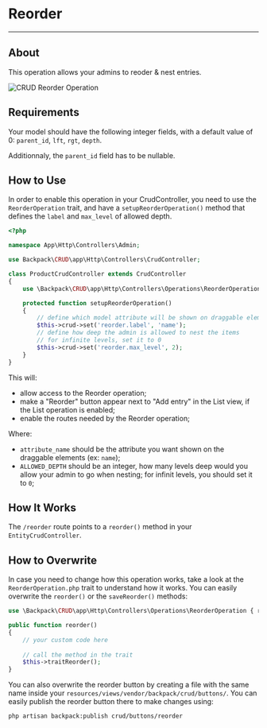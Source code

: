 # Reorder

---

<a name="about"></a>
## About

This operation allows your admins to reoder & nest entries.

![CRUD Reorder Operation](https://backpackforlaravel.com/uploads/docs-4-0/operations/reorder.png)

<a name="requirements"></a>
## Requirements

Your model should have the following integer fields, with a default value of 0: ```parent_id```, ```lft```, ```rgt```, ```depth```.

Additionnaly, the `parent_id` field has to be nullable.

<a name="how-to-use"></a>
## How to Use

In order to enable this operation in your CrudController, you need to use the ```ReorderOperation``` trait, and have a ```setupReorderOperation()``` method that defines the ```label``` and ```max_level``` of allowed depth.

```php
<?php

namespace App\Http\Controllers\Admin;

use Backpack\CRUD\app\Http\Controllers\CrudController;

class ProductCrudController extends CrudController
{
    use \Backpack\CRUD\app\Http\Controllers\Operations\ReorderOperation;

    protected function setupReorderOperation()
    {
    	// define which model attribute will be shown on draggable elements 
        $this->crud->set('reorder.label', 'name');
        // define how deep the admin is allowed to nest the items
        // for infinite levels, set it to 0
        $this->crud->set('reorder.max_level', 2);
    }
}
```

This will:
- allow access to the Reorder operation;
- make a "Reorder" button appear next to "Add entry" in the List view, if the List operation is enabled;
- enable the routes needed by the Reorder operation;

Where:
- ```attribute_name``` should be the attribute you want shown on the draggable elements (ex: ```name```);
- ```ALLOWED_DEPTH``` should be an integer, how many levels deep would you allow your admin to go when nesting; for infinit levels, you should set it to ```0```;

<a name="how-it-works"></a>
## How It Works

The ```/reorder``` route points to a ```reorder()``` method in your ```EntityCrudController```.


<a name="how-to-overwrite"></a>
## How to Overwrite

In case you need to change how this operation works, take a look at the ```ReorderOperation.php``` trait to understand how it works. You can easily overwrite the ```reorder()``` or the ```saveReorder()``` methods:

```php
use \Backpack\CRUD\app\Http\Controllers\Operations\ReorderOperation { reorder as traitReorder; }

public function reorder()
{
    // your custom code here
    
    // call the method in the trait
    $this->traitReorder();
}
```

You can also overwrite the reorder button by creating a file with the same name inside your ```resources/views/vendor/backpack/crud/buttons/```. You can easily publish the reorder button there to make changes using:

```zsh
php artisan backpack:publish crud/buttons/reorder
```